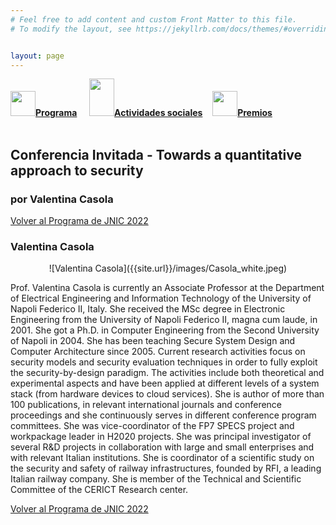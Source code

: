 ```yaml
---
# Feel free to add content and custom Front Matter to this file.
# To modify the layout, see https://jekyllrb.com/docs/themes/#overriding-theme-defaults   mediante este [enlace](https://easychair.org/conferences/?conf=jnic2019).    


layout: page
---
```


<div class="text-center">
<a href="{{site.url}}/programa"><img src="{{site.url}}/images/IcoPrograma.jpg" class="img-circle" 	width="40" height="40"><strong>Programa</strong></a> &nbsp;&nbsp;&nbsp;
<a href="{{site.url}}/actividades-sociales"><img src="{{site.url}}/images/IcoActividades.jpg" class="img-circle" 	width="40" height="60"><strong>Actividades sociales</strong></a>&nbsp;&nbsp;&nbsp;
<a href="{{site.url}}/premios"><img src="{{site.url}}/images/IcoPremios.jpg" class="img-circle" 	width="40" height="40"><strong>Premios</strong></a>&nbsp;&nbsp;&nbsp;
<!--<a href="{{site.url}}/track-transferencia" class=""><img src="{{site.url}}/images/IcoTrackTX.jpg" class="img-circle" 	width="40" height="40"><strong>Track de Transferencia</strong></a> -->
</div><br>

## Conferencia Invitada - Towards a quantitative approach to security
### por Valentina Casola

<!-- La Computación Cuántica modifica muchas de las cosas que son pilares para los negocios de hoy. La manera en la que creamos y mantenemos secreto va a ser pronto alterada por tecnologías cuánticas que modificarán diversos sectores, diferentes industrias. Basada en la teoría de la mecánica y la física cuántica, si los ordenadores cuánticos existieran hoy representaría un salto de gigante en la velocidad y el poder computacional así como en el uso de la tecnología. ¿Pero existen realmente y qué podemos hacer con ellos? Hay inversiones multimillonarias alrededor del mundo en esta disciplina y, de la misma manera que existió una carrera espacial y en el uso de la energía nuclear, han habido avances fundamentales en computación cuántica en pocos años. No es esta una era de cambios sino un cambio de era. Al asistir a esta sesión se podrá comprender el estado de las tecnologías cuánticas hoy y qué suponen para las organizaciones y la sociedad en la que vivimos. Se podrá conocer el impacto inequívoco de todo ello, especialmente en lo que se refiere a Ciberseguridad. Y es que la Computación Cuántica no es un Revolución... sino una Re-Evolución. -->

[Volver al Programa de JNIC 2022](https://2022.jnic.es/programa)
### Valentina Casola
<center>
![Valentina Casola]({{site.url}}/images/Casola_white.jpeg)</center>

Prof. Valentina Casola is currently an Associate Professor at the Department of Electrical Engineering and Information Technology of the University of Napoli Federico II, Italy. She received the MSc degree in Electronic Engineering from the University of Napoli Federico II, magna cum laude, in 2001. She got a Ph.D. in Computer Engineering from the Second University of Napoli in 2004. 
She has been teaching Secure System Design and Computer Architecture since 2005. 
Current research activities focus on security models and security evaluation techniques in order to fully exploit the security-by-design paradigm. The activities include both theoretical and experimental aspects and have been applied at different levels of a system stack (from hardware devices to cloud services). She is author of more than 100 publications, in relevant international journals and conference proceedings and she continuously serves in different conference program committees.
She was vice-coordinator of the FP7 SPECS project and workpackage leader in H2020 projects. She was principal investigator of several R&D projects in collaboration with large and small enterprises and with relevant Italian institutions. She is coordinator of a scientific study on the security and safety of railway infrastructures, founded by RFI, a leading Italian railway company. She is member of the Technical and Scientific Committee of the CERICT Research center. 

[Volver al Programa de JNIC 2022](https://2022.jnic.es/programa)
